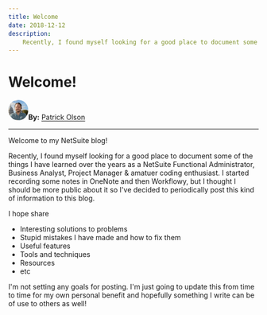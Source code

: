 ```yaml
---
title: Welcome
date: 2018-12-12
description:
    Recently, I found myself looking for a good place to document some of the things I have learned over the years as a NetSuite Functional Administrator, Business Analyst, Project Manager & amatuer coding enthusiast. I started recording some notes in OneNote and then Workflowy, but I thought I should be more public about it so I've decided to periodically post this kind of information to this blog.
---
```


# Welcome!

<a href="https://www.linkedin.com/in/patrick-olson-pmp-csm-137a9435/" target="_blank"><img src="../img/profile.jpg" title="Patrick Olson - LinkedIn Profile" alt="Patrick Olson - LinkedIn Profile" width=8% height="auto" style="border-radius: 50%;"></a>**By:** [Patrick Olson](https://www.linkedin.com/in/patrick-olson-pmp-csm-137a9435/)

---

Welcome to my NetSuite blog! 

Recently, I found myself looking for a good place to document some of the things I have learned over the years as a NetSuite Functional Administrator, Business Analyst, Project Manager & amatuer coding enthusiast. I started recording some notes in OneNote and then Workflowy, but I thought I should be more public about it so I've decided to periodically post this kind of information to this blog.

I hope share
- Interesting solutions to problems
- Stupid mistakes I have made and how to fix them
- Useful features
- Tools and techniques
- Resources
- etc

I'm not setting any goals for posting. I'm just going to update this from time to time for my own personal benefit and hopefully something I write can be of use to others as well!


